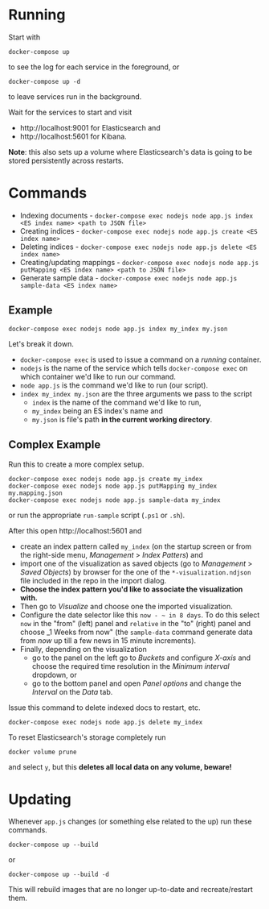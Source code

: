 # Running

Start with

`docker-compose up`

to see the log for each service in the foreground, or

`docker-compose up -d`

to leave services run in the background.

Wait for the services to start and visit
* http://localhost:9001 for Elasticsearch and
* http://localhost:5601 for Kibana.

**Note**: this also sets up a volume where Elasticsearch's data is going to be stored persistently across restarts.

# Commands

* Indexing documents - `docker-compose exec nodejs node app.js index <ES index name> <path to JSON file>`
* Creating indices - `docker-compose exec nodejs node app.js create <ES index name>`
* Deleting indices - `docker-compose exec nodejs node app.js delete <ES index name>`
* Creating/updating mappings - `docker-compose exec nodejs node app.js putMapping <ES index name> <path to JSON file>`
* Generate sample data - `docker-compose exec nodejs node app.js sample-data <ES index name>`

## Example

`docker-compose exec nodejs node app.js index my_index my.json`

Let's break it down.

* `docker-compose exec` is used to issue a command on a *running* container.
* `nodejs` is the name of the service which tells `docker-compose exec` on which container we'd like to run our command.
* `node app.js` is the command we'd like to run (our script).
* `index my_index my.json` are the three arguments we pass to the script
  * `index` is the name of the command we'd like to run,
  * `my_index` being an ES index's name and
  * `my.json` is file's path **in the current working directory**.

## Complex Example

Run this to create a more complex setup.

```
docker-compose exec nodejs node app.js create my_index
docker-compose exec nodejs node app.js putMapping my_index my.mapping.json
docker-compose exec nodejs node app.js sample-data my_index
```

or run the appropriate `run-sample` script (`.ps1` or `.sh`).

After this open http://localhost:5601 and
* create an index pattern called `my_index` (on the startup screen or from the right-side menu, *Management* > *Index Patters*) and
* import one of the visualization as saved objects (go to *Management* > *Saved Objects*) by browser for the one of the `*-visualization.ndjson` file included in the repo in the import dialog.
* **Choose the index pattern you'd like to associate the visualization with.**
* Then go to *Visualize* and choose one the imported visualization.
* Configure the date selector like this `now - ~ in 8 days`. To do this select `now` in the "from" (left) panel and `relative` in the "to" (right) panel and choose _1 Weeks from now" (the `sample-data` command generate data from _now_ up till a few news in 15 minute increments).
* Finally, depending on the visualization 
  * go to the panel on the left go to *Buckets* and configure *X-axis* and choose the required time resolution in the *Minimum interval* dropdown, or
  * go to the bottom panel and open *Panel options* and change the *Interval* on the *Data* tab.  

Issue this command to delete indexed docs to restart, etc.

```
docker-compose exec nodejs node app.js delete my_index
```

To reset Elasticsearch's storage completely run

```
docker volume prune
```

and select `y`, but this **deletes all local data on any volume, beware!**

# Updating

Whenever `app.js` changes (or something else related to the up) run these commands.

`docker-compose up --build`

or

`docker-compose up --build -d`

This will rebuild images that are no longer up-to-date and recreate/restart them.
